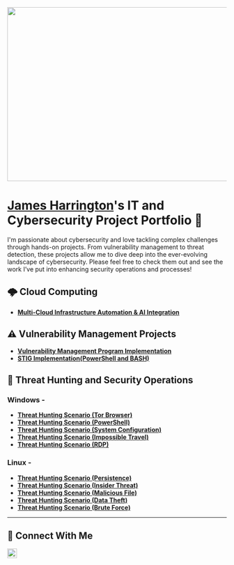 <img src="https://github.com/user-attachments/assets/b4d37c31-5fae-44ca-8fde-4050b9e8afff" width="700" height="400"> 

# <a href="https://www.linkedin.com/in/goodk47/">James Harrington</a>'s IT and Cybersecurity Project Portfolio 🤖

I'm passionate about cybersecurity and love tackling complex challenges through hands-on projects. From vulnerability management to threat detection, these projects allow me to dive deep into the ever-evolving landscape of cybersecurity. Please feel free to check them out and see the work I’ve put into enhancing security operations and processes!

## 🌩️ Cloud Computing

- **[Multi-Cloud Infrastructure Automation & AI Integration](https://github.com/Goodka7/MultiCloud-AI)**

## ⚠️ Vulnerability Management Projects

- **[Vulnerability Management Program Implementation](https://github.com/Goodka7/Vuln-Management)**
- **[STIG Implementation(PowerShell and BASH)](https://github.com/Goodka7/STIG-Remediation)**

## 🚨 Threat Hunting and Security Operations

### Windows -
- **[Threat Hunting Scenario (Tor Browser)](https://github.com/Goodka7/Threat-Hunting-TOR-)**
- **[Threat Hunting Scenario (PowerShell)](https://github.com/Goodka7/Threat-Hunting-PowerShell-)**
- **[Threat Hunting Scenario (System Configuration)](https://github.com/Goodka7/Threat-Hunting-SystemConfig-)**
- **[Threat Hunting Scenario (Impossible Travel)](https://github.com/Goodka7/Threat-Hunting-Impossible-Travel-)**
- **[Threat Hunting Scenario (RDP)](https://github.com/Goodka7/Threat-Hunting-RDP-)**

### Linux -
- **[Threat Hunting Scenario (Persistence)](https://github.com/Goodka7/Threat-Hunting-Persistence-)**
- **[Threat Hunting Scenario (Insider Threat)](https://github.com/Goodka7/Threat-Hunting-Insider-Threat-)**
- **[Threat Hunting Scenario (Malicious File)](https://github.com/Goodka7/Threat-Hunting-Malicious-Execution-)**
- **[Threat Hunting Scenario (Data Theft)](https://github.com/Goodka7/Threat-Hunting/blob/main/Linux-Threats/Data-Theft/README.md)**
- **[Threat Hunting Scenario (Brute Force)](https://github.com/Goodka7/Threat-Hunting/blob/main/Linux-Threats/Brute-Force/README.md)**
<hr/>

## 🤳 Connect With Me
<!--
[<img align="left" alt="___________ | YouTube" width="22px" src="https://cdn.jsdelivr.net/npm/simple-icons@v3/icons/youtube.svg" />][youtube]
[<img align="left" alt="___________ | Twitter" width="22px" src="https://cdn.jsdelivr.net/npm/simple-icons@v3/icons/twitter.svg" />][twitter]-->
[<img align="left" alt="___________ | LinkedIn" width="22px" src="https://cdn.jsdelivr.net/npm/simple-icons@v3/icons/linkedin.svg" />][linkedin]
<!--[<img align="left" alt="___________ | Instagram" width="22px" src="https://cdn.jsdelivr.net/npm/simple-icons@v3/icons/instagram.svg" />][instagram]-->

[twitter]: https://twitter.com/___________
[youtube]: https://www.youtube.com/c/___________
[instagram]: https://www.instagram.com/___________
[linkedin]: https://linkedin.com/in/Goodk47

<!--
<img width="35" alt="image" src="https://github.com/user-attachments/assets/2f41c7cd-5ea8-4475-b451-a37161b6c3fb"> 
<img width="35" alt="image" src="https://github.com/user-attachments/assets/77649969-9910-4994-8b96-74a116cfb2a8">
-->
